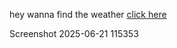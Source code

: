 hey wanna find the weather [click here](https://weather-predictor-one.vercel.app/)

Screenshot 2025-06-21 115353
